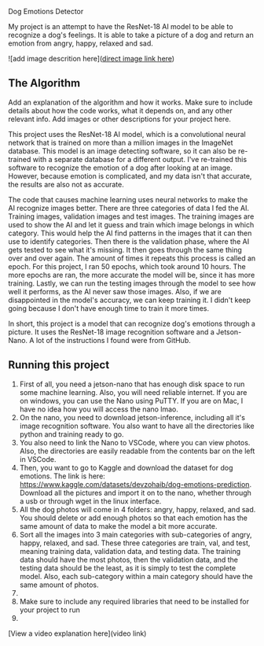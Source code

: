 Dog Emotions Detector

My project is an attempt to have the ResNet-18 AI model to be able to recognize a dog's feelings. It is able to take a picture of a dog and return an emotion from angry, happy, relaxed and sad.
 
![add image descrition here]([direct image link here](https://imgur.com/a/YpBmX81))

## The Algorithm

Add an explanation of the algorithm and how it works. Make sure to include details about how the code works, what it depends on, and any other relevant info. Add images or other descriptions for your project here. 

This project uses the ResNet-18 AI model, which is a convolutional neural network that is trained on more than a million images in the ImageNet database. This model is an image detecting software, so it can also be re-trained with a separate database for a different output. I've re-trained this software to recognize the emotion of a dog after looking at an image. However, because emotion is complicated, and my data isn't that accurate, the results are also not as accurate. 

The code that causes machine learning uses neural networks to make the AI recognize images better. There are three categories of data I fed the AI. Training images, validation images and test images. The training images are used to show the AI and let it guess and train which image belongs in which category. This would help the AI find patterns in the images that it can then use to identify categories. Then there is the validation phase, where the AI gets tested to see what it's missing. It then goes through the same thing over and over again. The amount of times it repeats this process is called an epoch. For this project, I ran 50 epochs, which took around 10 hours. The more epochs are ran, the more accurate the model will be, since it has more training. Lastly, we can run the testing images through the model to see how well it performs, as the AI never saw those images. Also, if we are disappointed in the model's accuracy, we can keep training it. I didn't keep going because I don't have enough time to train it more times. 

In short, this project is a model that can recognize dog's emotions through a picture. It uses the ResNet-18 image recognition software and a Jetson-Nano. A lot of the instructions I found were from GitHub. 

## Running this project

1. First of all, you need a jetson-nano that has enough disk space to run some machine learning. Also, you will need reliable internet. If you are on windows, you can use the Nano using PuTTY. If you are on Mac, I have no idea how you will access the nano lmao.
2. On the nano, you need to download jetson-inference, including all it's image recognition software. You also want to have all the directories like python and training ready to go.
3. You also need to link the Nano to VSCode, where you can view photos. Also, the directories are easily readable from the contents bar on the left in VSCode.
4. Then, you want to go to Kaggle and download the dataset for dog emotions. The link is here: https://www.kaggle.com/datasets/devzohaib/dog-emotions-prediction. Download all the pictures and import it on to the nano, whether through a usb or through wget in the linux interface.
5. All the dog photos will come in 4 folders: angry, happy, relaxed, and sad. You should delete or add enough photos so that each emotion has the same amount of data to make the model a bit more accurate.
6. Sort all the images into 3 main categories with sub-categories of angry, happy, relaxed, and sad. These three categories are train, val, and test, meaning training data, validation data, and testing data. The training data should have the most photos, then the validation data, and the testing data should be the least, as it is simply to test the complete model. Also, each sub-category within a main category should have the same amount of photos.
7. 
8. Make sure to include any required libraries that need to be installed for your project to run
9. 

[View a video explanation here](video link)
